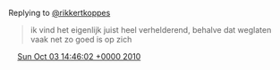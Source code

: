Replying to [@rikkertkoppes](https://twitter.com/rikkertkoppes/status/26259420647)

> ik vind het eigenlijk juist heel verhelderend, behalve dat weglaten vaak net zo goed is op zich

<img src="../../media/tweet.ico" width="12" /> [Sun Oct 03 14:46:02 +0000 2010](https://twitter.com/DromerDenker/status/26272284600)